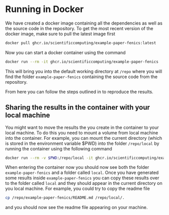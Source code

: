 # Running in Docker

We have created a docker image containing all the dependencies as well as the source code in the repository. To get the most recent version of the docker image, make sure to pull the latest image first
```bash
docker pull ghcr.io/scientificcomputing/example-paper-fenics:latest
```

Now you can start a docker container using the command
```bash
docker run --rm -it ghcr.io/scientificcomputing/example-paper-fenics
```
This will bring you into the default working directory at `/repo` where you will find the folder `example-paper-fenics` containing the source code from the repository.

From here you can follow the steps outlined in [](reproducing-main) to reproduce the results.

## Sharing the results in the container with your local machine
You might want to move the results the you create in the container to your local machine. To do this you need to mount a volume from local machine into the container. For example, you can mount the current directory (which is stored in the environment variable $PWD) into the folder `/repo/local` by running the container using the following command
```bash
docker run --rm -v $PWD:/repo/local -it ghcr.io/scientificcomputing/example-paper-fenics
```
When entering the container now you should now see both the folder `example-paper-fenics` and a folder called `local`. Once you have generated some results inside `example-paper-fenics` you can copy these results over to the folder called `local` and they should appear in the current directory on you local machine. For example, you could try to copy the readme file
```bash
cp /repo/example-paper-fenics/README.md /repo/local/.
```
and you should now see the readme file appearing on your machine.
